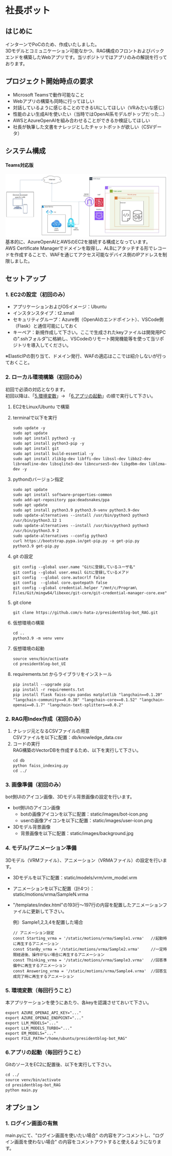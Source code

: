 # 社長ボット

## はじめに
インターンでPoCのため、作成いたしました。<br>
3Dモデルとコミュニケーション可能なかつ、RAG構成のフロントおよびバックエンドを構築したWebアプリです。当リポジトリではアプリのみの解説を行っております。

## プロジェクト開始時点の要求
- Microsoft Teamsで動作可能なこと
- Webアプリの構築も同時に行ってほしい
- 対話しているように感じることのできるUIにしてほしい（VRみたいな感じ）
- 性能のよい生成AIを使いたい（当時ではOpenAI系モデルがトップだった...）
- AWSとAzureOpenAIを組み合わせることができるか検証してほしい
- 社長が執筆した文書をナレッジとしたチャットボットが欲しい（CSVデータ）

## システム構成
#### Teams対応版
![ボット構成図](/images/ボット構成図.jpg)<br>
基本的に、AzureOpenAIとAWSのEC2を接続する構成となっています。<br>
AWS Certificate Managerでドメインを取得し、ALBにアタッチする形でレコードを作成することで、WAFを通じてアクセス可能なデバイス側のIPアドレスを制限しました。

## セットアップ
### 1. EC2の設定（初回のみ）
- アプリケーションおよびOSイメージ：Ubuntu
- インスタンスタイプ：t2.small
- セキュリティグループ：Azure側（OpenAIのエンドポイント）、VSCode側（Flask）と通信可能にしておく
- キーペア：新規作成して下さい。ここで生成されたkeyファイルは開発用PCの".sshフォルダ"に格納し、VSCodeのリモート開発機能等を使って当リポジトリを導入してください。

※ElasticIPの割り当て、ドメイン発行、WAFの適応はここでは紹介しないが行っておくこと。

### 2. ローカル環境構築（初回のみ）
初回で必須の対応となります。<br>
初回以降は、「[5.環境変数](#5-環境変数毎回行うこと)」→ 「[6.アプリの起動](#6アプリの起動毎回行うこと)」の順で実行して下さい。

1. EC2をLinux/Ubuntu で構築

2. terminalで以下を実行
    ```
    sudo update -y
    sudo apt update
    sudo apt install python3 -y
    sudo apt install python3-pip -y
    sudo apt install git
    sudo apt install build-essential -y
    sudo apt install zlib1g-dev libffi-dev libssl-dev libbz2-dev libreadline-dev libsqlite3-dev libncurses5-dev libgdbm-dev liblzma-dev -y
    ```

3. pythonのバージョン指定
    ```
    sudo apt update
    sudo apt install software-properties-common
    sudo add-apt-repository ppa:deadsnakes/ppa
    sudo apt update
    sudo apt install python3.9 python3.9-venv python3.9-dev
    sudo update-alternatives --install /usr/bin/python3 python3 /usr/bin/python3.12 1
    sudo update-alternatives --install /usr/bin/python3 python3 /usr/bin/python3.9 2
    sudo update-alternatives --config python3
    curl https://bootstrap.pypa.io/get-pip.py -o get-pip.py
    python3.9 get-pip.py
    ```

4. git の設定
    ```
    git config --global user.name "Gitに登録しているユーザ名"
    git config --global user.email Gitに登録しているメアド
    git config  --global core.autocrlf false
    git config  --global core.quotepath false
    git config --global credential.helper "/mnt/c/Program\ Files/Git/mingw64/libexec/git-core/git-credential-manager-core.exe"
    ```

5. git clone
    ```
    git clone https://github.com/s-hata-z/presidentblog-bot_RAG.git
    ```

6. 仮想環境の構築
    ```
    cd ..
    python3.9 -m venv venv
    ```

7. 仮想環境の起動
    ```
    source venv/bin/activate
    cd presidentblog-bot_UI
    ```

8. requirements.txt からライブラリをインストール
    ```
    pip install --upgrade pip
    pip install -r requirements.txt
    pip install flask faiss-cpu pandas matplotlib "langchain==0.1.20" "langchain-community==0.0.38" "langchain-core==0.1.52" "langchain-openai==0.1.7" "langchain-text-splitters==0.0.2"
    ```

### 2. RAG用Index作成（初回のみ）
1. ナレッジ元となるCSVファイルの用意<br>
    CSVファイルを以下に配置：db/knowledge_data.csv
2. コードの実行<br>
    RAG構築のVectorDBを作成するため、以下を実行して下さい。
    ```
    cd db
    python faiss_indexing.py
    cd ../
    ```

### 3. 画像準備（初回のみ）
bot側UIのアイコン画像、3Dモデル背景画像の設定を行います。

- bot側UIのアイコン画像
    - botの画像アイコンを以下に配置：static/images/bot-icon.png
    - userの画像アイコンを以下に配置：static/images/user-icon.png
- 3Dモデル背景画像
    - 背景画像を以下に配置：static/images/background.jpg

### 4. モデル/アニメーション準備
3Dモデル（VRMファイル）、アニメーション（VRMAファイル）の設定を行います。

- 3Dモデルを以下に配置：static/models/vrm/vrm_model.vrm
- アニメーションを以下に配置（計4つ）：static/motions/vrma/SampleN.vrma
- "/templates/index.html"の193行～197行の内容を配置したアニメーションファイルに更新して下さい。<br>

    例）Sample1,2,3,4を配置した場合
    ```
    // アニメーション設定
    const Starting_vrma = '/static/motions/vrma/Sample1.vrma'   //起動時に再生するアニメーション
    const StanBy_vrma = '/static/motions/vrma/Sample2.vrma'     //一定時間経過後、操作がない場合に再生するアニメーション
    const Thinking_vrma = '/static/motions/vrma/Sample3.vrma'   //回答準備中に再生するアニメーション
    const Answering_vrma = '/static/motions/vrma/Sample4.vrma'  //回答生成完了時に再生するアニメーション
    ```

### 5. 環境変数（毎回行うこと）
本アプリケーションを使うにあたり、各keyを認識させておいて下さい。
```
export AZURE_OPENAI_API_KEY="..."
export AZURE_OPENAI_ENDPOINT="..."
export LLM_MODELS="..."
export LLM_MODELS_TURBO="..."
export EM_MODELS="..."
export FILE_PATH="/home/ubuntu/presidentblog-bot_RAG"
```

### 6.アプリの起動（毎回行うこと）
GitのソースをEC2に配置後、以下を実行して下さい。
```
cd ../
source venv/bin/activate
cd presidentblog-bot_RAG
python main.py
```

## オプション
### 1. ログイン画面の有無
main.pyにて、"ログイン画面を使いたい場合" の内容をアンコメントし、"ログイン画面を使わない場合" の内容をコメントアウトすると使えるようになります。
